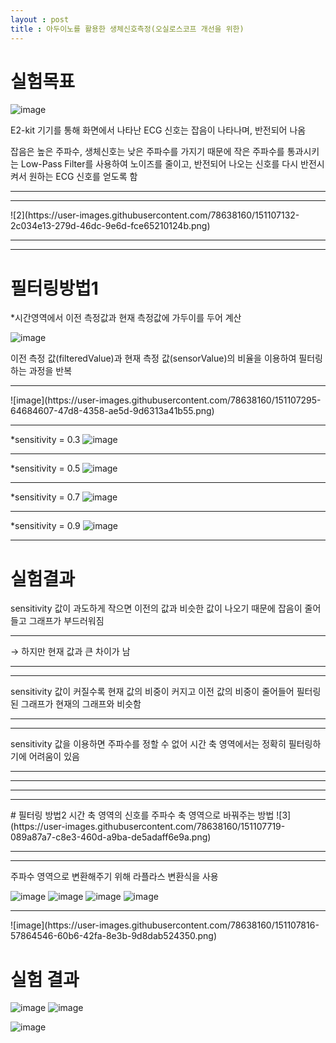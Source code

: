 ```yaml
---
layout : post
title : 아두이노를 활용한 생체신호측정(오실로스코프 개선을 위한)
---
```


# 실험목표

![image](https://user-images.githubusercontent.com/78638160/151106686-d489e8fd-e04c-47d0-8cf6-7ab55e6331a8.png)

E2-kit 기기를 통해 화면에서 나타난 ECG 신호는 잡음이 나타나며, 반전되어 나옴

잡음은 높은 주파수, 생체신호는 낮은 주파수를 가지기 때문에
작은 주파수를 통과시키는 Low-Pass Filter를 사용하여 노이즈를 줄이고,
반전되어 나오는 신호를 다시 반전시켜서 원하는 ECG 신호를 얻도록 함

<hr/>
<hr/>
![2](https://user-images.githubusercontent.com/78638160/151107132-2c034e13-279d-46dc-9e6d-fce65210124b.png)

<hr/>
<hr/>

# 필터링방법1

*시간영역에서 이전 측정값과 현재 측정값에 가두이를 두어 계산

![image](https://user-images.githubusercontent.com/78638160/151107236-a1c24ccf-55b0-4546-baac-8eaf6a201d7b.png)

이전 측정 값(filteredValue)과 
현재 측정 값(sensorValue)의 비율을 이용하여 
필터링하는 과정을 반복

<hr/>
![image](https://user-images.githubusercontent.com/78638160/151107295-64684607-47d8-4358-ae5d-9d6313a41b55.png)

<hr/>

*sensitivity = 0.3 
![image](https://user-images.githubusercontent.com/78638160/151107333-ebc56477-ea59-459e-8ff8-1064ee8c8cc1.png)
<hr/>

*sensitivity = 0.5
![image](https://user-images.githubusercontent.com/78638160/151107510-5e0796be-5f5c-4b40-b6ed-f5fd8f061408.png)
<hr/>

*sensitivity = 0.7
![image](https://user-images.githubusercontent.com/78638160/151107531-12a3dc3e-8460-4829-b2e2-42538418e674.png)
<hr/>

*sensitivity = 0.9
![image](https://user-images.githubusercontent.com/78638160/151107556-cfc8c5bc-fae4-433d-82c9-3f4559a97192.png)

<hr/>

# 실험결과

sensitivity 값이 과도하게 작으면 이전의 값과 
비슷한 값이 나오기 때문에 잡음이 줄어들고 
그래프가 부드러워짐
<hr/>
→ 하지만 현재 값과 큰 차이가 남
<hr/>
<hr/>
sensitivity 값이 커질수록 
현재 값의 비중이 커지고 이전 값의 비중이 줄어들어
필터링된 그래프가 현재의 그래프와 비슷함
<hr/>
<hr/>
sensitivity 값을 이용하면 주파수를 정할 수 없어 
시간 축 영역에서는 정확히 필터링하기에 어려움이 있음


<hr/>
<hr/><hr/>
<hr/>
 # 필터링 방법2
 시간 축 영역의 신호를 주파수 축 영역으로 바꿔주는 방법
 ![3](https://user-images.githubusercontent.com/78638160/151107719-089a87a7-c8e3-460d-a9ba-de5adaff6e9a.png)

<hr/>
<hr/>

주파수 영역으로 변환해주기 위해 라플라스 변환식을 사용

![image](https://user-images.githubusercontent.com/78638160/151107781-3f40df1a-7611-4e53-bd1b-235c1164c2ac.png)
![image](https://user-images.githubusercontent.com/78638160/151107789-579ebf1e-75e8-4e37-a7be-92f1aa458ec1.png)
![image](https://user-images.githubusercontent.com/78638160/151107792-f60b95f4-cd65-4b11-a695-25c9bf45c4a7.png)
![image](https://user-images.githubusercontent.com/78638160/151107828-8b51f1c3-e3a2-4767-91a0-2bf69ea10d63.png)

<hr/>
![image](https://user-images.githubusercontent.com/78638160/151107816-57864546-60b6-42fa-8e3b-9d8dab524350.png)


# 실험 결과

![image](https://user-images.githubusercontent.com/78638160/151107934-955cc40f-619f-40fa-a288-be9c4cdb8d63.png)
![image](https://user-images.githubusercontent.com/78638160/151107935-03fe4957-6c32-4355-8372-448f85b24277.png)

![image](https://user-images.githubusercontent.com/78638160/151107940-4af8d292-d2ad-41ac-9eca-cfe21b0af7a1.png)





